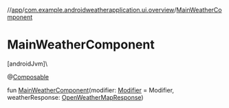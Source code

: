 //[app](../../index.md)/[com.example.androidweatherapplication.ui.overview](index.md)/[MainWeatherComponent](-main-weather-component.md)

# MainWeatherComponent

[androidJvm]\

@[Composable](https://developer.android.com/reference/kotlin/androidx/compose/runtime/Composable.html)

fun [MainWeatherComponent](-main-weather-component.md)(modifier: [Modifier](https://developer.android.com/reference/kotlin/androidx/compose/ui/Modifier.html) = Modifier, weatherResponse: [OpenWeatherMapResponse](../com.example.androidweatherapplication.model/-open-weather-map-response/index.md))
